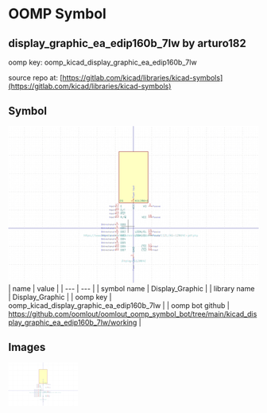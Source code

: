 # OOMP Symbol  
## display_graphic_ea_edip160b_7lw  by arturo182  
  
oomp key: oomp_kicad_display_graphic_ea_edip160b_7lw  
  
source repo at: [https://gitlab.com/kicad/libraries/kicad-symbols](https://gitlab.com/kicad/libraries/kicad-symbols)  
## Symbol  
  
[![working.png](working_600.png)](working.png)  
| name | value | 
| --- | --- | 
| symbol name | Display_Graphic | 
| library name | Display_Graphic | 
| oomp key | oomp_kicad_display_graphic_ea_edip160b_7lw | 
| oomp bot github | https://github.com/oomlout/oomlout_oomp_symbol_bot/tree/main/kicad_display_graphic_ea_edip160b_7lw/working | 
## Images  
  
[![working.png](working_140.png)](working.png)  
